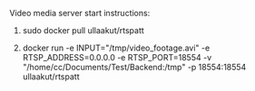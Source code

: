 Video media server start instructions:


1. sudo docker pull ullaakut/rtspatt


2. docker run -e INPUT="/tmp/video_footage.avi" -e RTSP_ADDRESS=0.0.0.0 -e RTSP_PORT=18554 -v "/home/cc/Documents/Test/Backend:/tmp" -p 18554:18554 ullaakut/rtspatt

